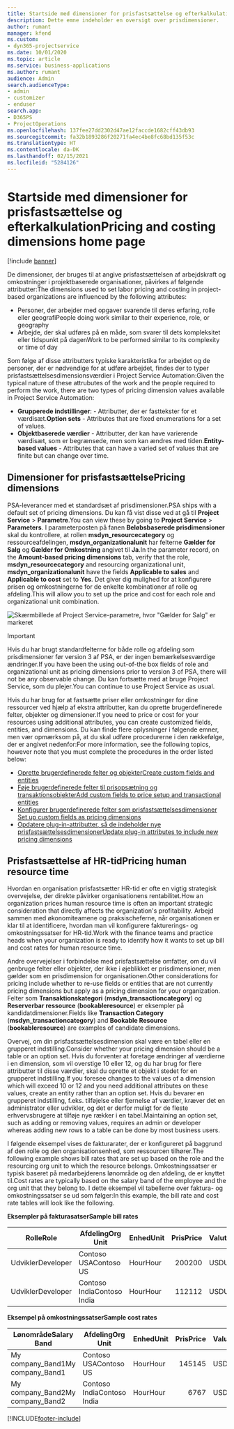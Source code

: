 ```yaml
---
title: Startside med dimensioner for prisfastsættelse og efterkalkulation
description: Dette emne indeholder en oversigt over prisdimensioner.
author: rumant
manager: kfend
ms.custom:
- dyn365-projectservice
ms.date: 10/01/2020
ms.topic: article
ms.service: business-applications
ms.author: rumant
audience: Admin
search.audienceType:
- admin
- customizer
- enduser
search.app:
- D365PS
- ProjectOperations
ms.openlocfilehash: 137fee27dd2302d47ae12faccde1682cff43db93
ms.sourcegitcommit: fa32b1893286f20271fa4ec4be8fc68bd135f53c
ms.translationtype: HT
ms.contentlocale: da-DK
ms.lasthandoff: 02/15/2021
ms.locfileid: "5284126"
---
```

# <a name="pricing-and-costing-dimensions-home-page"></a><span data-ttu-id="86d4b-103">Startside med dimensioner for prisfastsættelse og efterkalkulation</span><span class="sxs-lookup"><span data-stu-id="86d4b-103">Pricing and costing dimensions home page</span></span>

[!include [banner](../includes/psa-now-project-operations.md)]

<span data-ttu-id="86d4b-104">De dimensioner, der bruges til at angive prisfastsættelsen af arbejdskraft og omkostninger i projektbaserede organisationer, påvirkes af følgende attributter:</span><span class="sxs-lookup"><span data-stu-id="86d4b-104">The dimensions used to set labor pricing and costing in project-based organizations are influenced by the following attributes:</span></span>

- <span data-ttu-id="86d4b-105">Personer, der arbejder med opgaver svarende til deres erfaring, rolle eller geografi</span><span class="sxs-lookup"><span data-stu-id="86d4b-105">People doing work similar to their experience, role, or geography</span></span>
- <span data-ttu-id="86d4b-106">Arbejde, der skal udføres på en måde, som svarer til dets kompleksitet eller tidspunkt på dagen</span><span class="sxs-lookup"><span data-stu-id="86d4b-106">Work to be performed similar to its complexity or time of day</span></span>

<span data-ttu-id="86d4b-107">Som følge af disse attributters typiske karakteristika for arbejdet og de personer, der er nødvendige for at udføre arbejdet, findes der to typer prisfastsættelsesdimensionsværdier i Project Service Automation:</span><span class="sxs-lookup"><span data-stu-id="86d4b-107">Given the typical nature of these attrubutes of the work and the people required to perform the work, there are two types of pricing dimension values available in Project Service Automation:</span></span> 

- <span data-ttu-id="86d4b-108">**Grupperede indstillinger**: - Attributter, der er fasttekster for et værdisæt.</span><span class="sxs-lookup"><span data-stu-id="86d4b-108">**Option sets** - Attributes that are fixed enumerations for a set of values.</span></span>
- <span data-ttu-id="86d4b-109">**Objektbaserede værdier** - Attributter, der kan have varierende værdisæt, som er begrænsede, men som kan ændres med tiden.</span><span class="sxs-lookup"><span data-stu-id="86d4b-109">**Entity-based values** - Attributes that can have a varied set of values that are finite but can change over time.</span></span>

## <a name="pricing-dimensions"></a><span data-ttu-id="86d4b-110">Dimensioner for prisfastsættelse</span><span class="sxs-lookup"><span data-stu-id="86d4b-110">Pricing dimensions</span></span>

<span data-ttu-id="86d4b-111">PSA-leverancer med et standardsæt af prisdimensioner.</span><span class="sxs-lookup"><span data-stu-id="86d4b-111">PSA ships with a default set of pricing dimensions.</span></span> <span data-ttu-id="86d4b-112">Du kan få vist disse ved at gå til **Project Service** > **Parametre**.</span><span class="sxs-lookup"><span data-stu-id="86d4b-112">You can view these by going to **Project Service** > **Parameters**.</span></span> <span data-ttu-id="86d4b-113">I parameterposten på fanen **Beløbsbaserede prisdimensioner** skal du kontrollere, at rollen **msdyn_resourcecategory** og ressourceafdelingen, **msdyn_organizationalunit** har felterne **Gælder for Salg** og **Gælder for Omkostning** angivet til **Ja**.</span><span class="sxs-lookup"><span data-stu-id="86d4b-113">In the parameter record, on the **Amount-based pricing dimensions** tab, verify that the role, **msdyn_resourcecategory** and resourcing organizational unit, **msdyn_organizationalunit** have the fields **Applicable to sales** and **Applicable to cost** set to **Yes**.</span></span> <span data-ttu-id="86d4b-114">Det giver dig mulighed for at konfigurere prisen og omkostningerne for de enkelte kombinationer af rolle og afdeling.</span><span class="sxs-lookup"><span data-stu-id="86d4b-114">This will allow you to set up the price and cost for each role and organizational unit combination.</span></span>

![Skærmbillede af Project Service-parametre, hvor "Gælder for Salg" er markeret](media/PS-OOB-parameters.png)

> [!IMPORTANT]
> <span data-ttu-id="86d4b-116">Hvis du har brugt standardfelterne for både rolle og afdeling som prisdimensioner før version 3 af PSA, er der ingen bemærkelsesværdige ændringer.</span><span class="sxs-lookup"><span data-stu-id="86d4b-116">If you have been the using out-of-the box fields of role and organizational unit as pricing dimensions prior to version 3 of PSA, there will not be any observable change.</span></span> <span data-ttu-id="86d4b-117">Du kan fortsætte med at bruge Project Service, som du plejer.</span><span class="sxs-lookup"><span data-stu-id="86d4b-117">You can continue to use Project Service as usual.</span></span> 

<span data-ttu-id="86d4b-118">Hvis du har brug for at fastsætte priser eller omkostninger for dine ressourcer ved hjælp af ekstra attributter, kan du oprette brugerdefinerede felter, objekter og dimensioner.</span><span class="sxs-lookup"><span data-stu-id="86d4b-118">If you need to price or cost for your resources using additional attributes, you can create customized fields, entities, and dimensions.</span></span> <span data-ttu-id="86d4b-119">Du kan finde flere oplysninger i følgende emner, men vær opmærksom på, at du skal udføre procedurerne i den rækkefølge, der er angivet nedenfor:</span><span class="sxs-lookup"><span data-stu-id="86d4b-119">For more information, see the following topics, however note that you must complete the procedures in the order listed below:</span></span>

- [<span data-ttu-id="86d4b-120">Oprette brugerdefinerede felter og objekter</span><span class="sxs-lookup"><span data-stu-id="86d4b-120">Create custom fields and entities</span></span>](create-custom-fields-entities.md)
- [<span data-ttu-id="86d4b-121">Føje brugerdefinerede felter til prisopsætning og transaktionsobjekter</span><span class="sxs-lookup"><span data-stu-id="86d4b-121">Add custom fields to price setup and transactional entities</span></span>](field-references.md)
- [<span data-ttu-id="86d4b-122">Konfigurer brugerdefinerede felter som prisfastsættelsesdimensioner </span><span class="sxs-lookup"><span data-stu-id="86d4b-122">Set up custom fields as pricing dimensions</span></span>](set-up-pricing-dimensions.md)
- [<span data-ttu-id="86d4b-123">Opdatere plug-in-attributter, så de indeholder nye prisfastsættelsesdimensioner</span><span class="sxs-lookup"><span data-stu-id="86d4b-123">Update plug-in attributes to include new pricing dimensions</span></span>](update-plug-in-attributes.md)

## <a name="pricing-human-resource-time"></a><span data-ttu-id="86d4b-124">Prisfastsættelse af HR-tid</span><span class="sxs-lookup"><span data-stu-id="86d4b-124">Pricing human resource time</span></span>
<span data-ttu-id="86d4b-125">Hvordan en organisation prisfastsætter HR-tid er ofte en vigtig strategisk overvejelse, der direkte påvirker organisationens rentabilitet.</span><span class="sxs-lookup"><span data-stu-id="86d4b-125">How an organization prices human resource time is often an important strategic consideration that directly affects the organization's profitability.</span></span> <span data-ttu-id="86d4b-126">Arbejd sammen med økonomiteamene og praksischeferne, når organisationen er klar til at identificere, hvordan man vil konfigurere fakturerings- og omkostningssatser for HR-tid.</span><span class="sxs-lookup"><span data-stu-id="86d4b-126">Work with the finance teams and practice heads when your organization is ready to identify how it wants to set up bill and cost rates for human resource time.</span></span>

<span data-ttu-id="86d4b-127">Andre overvejelser i forbindelse med prisfastsættelse omfatter, om du vil genbruge felter eller objekter, der ikke i øjeblikket er prisdimensioner, men gælder som en prisdimension for organisationen.</span><span class="sxs-lookup"><span data-stu-id="86d4b-127">Other considerations for pricing include whether to re-use fields or entities that are not currently pricing dimensions but apply as a pricing dimension for your organization.</span></span> <span data-ttu-id="86d4b-128">Felter som **Transaktionskategori** (**msdyn_transactioncategory**) og **Reserverbar ressource** (**bookableresource**) er eksempler på kandidatdimensioner.</span><span class="sxs-lookup"><span data-stu-id="86d4b-128">Fields like **Transaction Category** (**msdyn_transactioncategory**) and **Bookable Resource** (**bookableresource**) are examples of candidate dimensions.</span></span> 

<span data-ttu-id="86d4b-129">Overvej, om din prisfastsættelsesdimension skal være en tabel eller en grupperet indstilling.</span><span class="sxs-lookup"><span data-stu-id="86d4b-129">Consider whether your pricing dimension should be a table or an option set.</span></span> <span data-ttu-id="86d4b-130">Hvis du forventer at foretage ændringer af værdierne i en dimension, som vil overstige 10 eller 12, og du har brug for flere attributter til disse værdier, skal du oprette et objekt i stedet for en grupperet indstilling.</span><span class="sxs-lookup"><span data-stu-id="86d4b-130">If you foresee changes to the values of a dimension which will exceed 10 or 12 and you need additional attributes on these values, create an entity rather than an option set.</span></span> <span data-ttu-id="86d4b-131">Hvis du bevarer en grupperet indstilling, f.eks. tilføjelse eller fjernelse af værdier, kræver det en administrator eller udvikler, og det er derfor muligt for de fleste erhvervsbrugere at tilføje nye rækker i en tabel.</span><span class="sxs-lookup"><span data-stu-id="86d4b-131">Maintaining an option set, such as adding or removing values, requires an admin or developer whereas adding new rows to a table can be done by most business users.</span></span>

<span data-ttu-id="86d4b-132">I følgende eksempel vises de fakturarater, der er konfigureret på baggrund af den rolle og den organisationsenhed, som ressourcen tilhører.</span><span class="sxs-lookup"><span data-stu-id="86d4b-132">The following example shows bill rates that are set up based on the role and the resourcing org unit to which the resource belongs.</span></span> <span data-ttu-id="86d4b-133">Omkostningssatser er typisk baseret på medarbejderens lønområde og den afdeling, de er knyttet til.</span><span class="sxs-lookup"><span data-stu-id="86d4b-133">Cost rates are typically based on the salary band of the employee and the org unit that they belong to.</span></span> <span data-ttu-id="86d4b-134">I dette eksempel vil tabellerne over faktura- og omkostningssatser se ud som følger:</span><span class="sxs-lookup"><span data-stu-id="86d4b-134">In this example, the bill rate and cost rate tables will look like the following.</span></span>

<span data-ttu-id="86d4b-135">**Eksempler på fakturasatser**</span><span class="sxs-lookup"><span data-stu-id="86d4b-135">**Sample bill rates**</span></span>

| <span data-ttu-id="86d4b-136">Rolle</span><span class="sxs-lookup"><span data-stu-id="86d4b-136">Role</span></span>        | <span data-ttu-id="86d4b-137">Afdeling</span><span class="sxs-lookup"><span data-stu-id="86d4b-137">Org Unit</span></span>    |<span data-ttu-id="86d4b-138">Enhed</span><span class="sxs-lookup"><span data-stu-id="86d4b-138">Unit</span></span>      |<span data-ttu-id="86d4b-139">Pris</span><span class="sxs-lookup"><span data-stu-id="86d4b-139">Price</span></span>      |<span data-ttu-id="86d4b-140">Valuta</span><span class="sxs-lookup"><span data-stu-id="86d4b-140">Currency</span></span>  |
| ------------|-------------|----------|----------:|----------|
| <span data-ttu-id="86d4b-141">Udvikler</span><span class="sxs-lookup"><span data-stu-id="86d4b-141">Developer</span></span>   | <span data-ttu-id="86d4b-142">Contoso USA</span><span class="sxs-lookup"><span data-stu-id="86d4b-142">Contoso US</span></span>  |<span data-ttu-id="86d4b-143">Hour</span><span class="sxs-lookup"><span data-stu-id="86d4b-143">Hour</span></span> | <span data-ttu-id="86d4b-144">200</span><span class="sxs-lookup"><span data-stu-id="86d4b-144">200</span></span>|<span data-ttu-id="86d4b-145">USD</span><span class="sxs-lookup"><span data-stu-id="86d4b-145">USD</span></span>     |
| <span data-ttu-id="86d4b-146">Udvikler</span><span class="sxs-lookup"><span data-stu-id="86d4b-146">Developer</span></span>   | <span data-ttu-id="86d4b-147">Contoso India</span><span class="sxs-lookup"><span data-stu-id="86d4b-147">Contoso India</span></span> |<span data-ttu-id="86d4b-148">Hour</span><span class="sxs-lookup"><span data-stu-id="86d4b-148">Hour</span></span>|   <span data-ttu-id="86d4b-149">112</span><span class="sxs-lookup"><span data-stu-id="86d4b-149">112</span></span>|<span data-ttu-id="86d4b-150">USD</span><span class="sxs-lookup"><span data-stu-id="86d4b-150">USD</span></span>     |


<span data-ttu-id="86d4b-151">**Eksempel på omkostningssatser**</span><span class="sxs-lookup"><span data-stu-id="86d4b-151">**Sample cost rates**</span></span>

| <span data-ttu-id="86d4b-152">Lønområde</span><span class="sxs-lookup"><span data-stu-id="86d4b-152">Salary Band</span></span>     | <span data-ttu-id="86d4b-153">Afdeling</span><span class="sxs-lookup"><span data-stu-id="86d4b-153">Org Unit</span></span>    |<span data-ttu-id="86d4b-154">Enhed</span><span class="sxs-lookup"><span data-stu-id="86d4b-154">Unit</span></span>      |<span data-ttu-id="86d4b-155">Pris</span><span class="sxs-lookup"><span data-stu-id="86d4b-155">Price</span></span>      |<span data-ttu-id="86d4b-156">Valuta</span><span class="sxs-lookup"><span data-stu-id="86d4b-156">Currency</span></span>  |
| ----------------|-------------|----------|----------:|----------|
| <span data-ttu-id="86d4b-157">My company_Band1</span><span class="sxs-lookup"><span data-stu-id="86d4b-157">My company_Band1</span></span> | <span data-ttu-id="86d4b-158">Contoso USA</span><span class="sxs-lookup"><span data-stu-id="86d4b-158">Contoso US</span></span>  |<span data-ttu-id="86d4b-159">Hour</span><span class="sxs-lookup"><span data-stu-id="86d4b-159">Hour</span></span> | <span data-ttu-id="86d4b-160">145</span><span class="sxs-lookup"><span data-stu-id="86d4b-160">145</span></span>|<span data-ttu-id="86d4b-161">USD</span><span class="sxs-lookup"><span data-stu-id="86d4b-161">USD</span></span>     |
| <span data-ttu-id="86d4b-162">My company_Band2</span><span class="sxs-lookup"><span data-stu-id="86d4b-162">My company_Band2</span></span> | <span data-ttu-id="86d4b-163">Contoso India</span><span class="sxs-lookup"><span data-stu-id="86d4b-163">Contoso India</span></span> |<span data-ttu-id="86d4b-164">Hour</span><span class="sxs-lookup"><span data-stu-id="86d4b-164">Hour</span></span>|   <span data-ttu-id="86d4b-165">67</span><span class="sxs-lookup"><span data-stu-id="86d4b-165">67</span></span>|<span data-ttu-id="86d4b-166">USD</span><span class="sxs-lookup"><span data-stu-id="86d4b-166">USD</span></span>     |


[!INCLUDE[footer-include](../includes/footer-banner.md)]